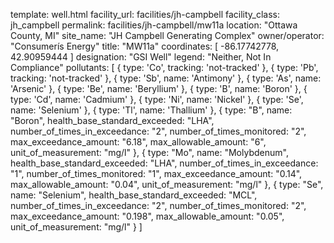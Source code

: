 template: well.html
facility_url: facilities/jh-campbell
facility_class: jh_campbell
permalink: facilities/jh-campbell/mw11a
location: "Ottawa County, MI"
site_name: "JH Campbell Generating Complex"
owner/operator: "Consumerís Energy"
title: "MW11a"
coordinates: [
  -86.17742778,
  42.90959444
]
designation: "GSI Well"
legend: "Neither, Not In Compliance"
pollutants: [
  { 
    type: 'Co',
    tracking: 'not-tracked'
  },
  {
    type: 'Pb',
    tracking: 'not-tracked'
  },
  {
    type: 'Sb',
    name: 'Antimony'
  },
  {
    type: 'As',
    name: 'Arsenic'
  },
  {
    type: 'Be',
    name: 'Beryllium'
  },
  {
    type: 'B',
    name: 'Boron'
  },
  {
    type: 'Cd',
    name: 'Cadmium'
  },
  {
    type: 'Ni',
    name: 'Nickel'
  },
  {
    type: 'Se',
    name: 'Selenium'
  },
  {
    type: 'Tl',
    name: 'Thallium'
  },
  {  type: "B",
  name: "Boron",
  health_base_standard_exceeded: "LHA",
  number_of_times_in_exceedance: "2",
  number_of_times_monitored: "2",
  max_exceedance_amount: "6.18",
  max_allowable_amount: "6",
  unit_of_measurement: "mg/l"
  },
  {
  type: "Mo",
  name: "Molybdenum",
  health_base_standard_exceeded: "LHA",
  number_of_times_in_exceedance: "1",
  number_of_times_monitored: "1",
  max_exceedance_amount: "0.14",
  max_allowable_amount: "0.04",
  unit_of_measurement: "mg/l"
  },
  {
  type: "Se",
  name: "Selenium",
  health_base_standard_exceeded: "MCL",
  number_of_times_in_exceedance: "2",
  number_of_times_monitored: "2",
  max_exceedance_amount: "0.198",
  max_allowable_amount: "0.05",
  unit_of_measurement: "mg/l"
  }
]
